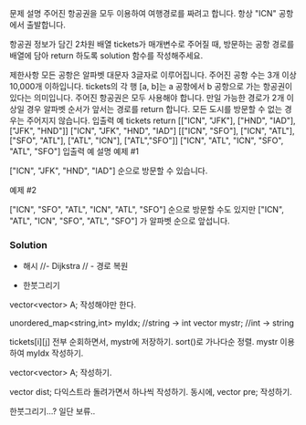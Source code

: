 문제 설명
주어진 항공권을 모두 이용하여 여행경로를 짜려고 합니다. 항상 "ICN" 공항에서 출발합니다.

항공권 정보가 담긴 2차원 배열 tickets가 매개변수로 주어질 때, 방문하는 공항 경로를 배열에 담아 return 하도록 solution 함수를 작성해주세요.

제한사항
모든 공항은 알파벳 대문자 3글자로 이루어집니다.
주어진 공항 수는 3개 이상 10,000개 이하입니다.
tickets의 각 행 [a, b]는 a 공항에서 b 공항으로 가는 항공권이 있다는 의미입니다.
주어진 항공권은 모두 사용해야 합니다.
만일 가능한 경로가 2개 이상일 경우 알파벳 순서가 앞서는 경로를 return 합니다.
모든 도시를 방문할 수 없는 경우는 주어지지 않습니다.
입출력 예
tickets	return
[["ICN", "JFK"], ["HND", "IAD"], ["JFK", "HND"]]	["ICN", "JFK", "HND", "IAD"]
[["ICN", "SFO"], ["ICN", "ATL"], ["SFO", "ATL"], ["ATL", "ICN"], ["ATL","SFO"]]	["ICN", "ATL", "ICN", "SFO", "ATL", "SFO"]
입출력 예 설명
예제 #1

["ICN", "JFK", "HND", "IAD"] 순으로 방문할 수 있습니다.

예제 #2

["ICN", "SFO", "ATL", "ICN", "ATL", "SFO"] 순으로 방문할 수도 있지만 ["ICN", "ATL", "ICN", "SFO", "ATL", "SFO"] 가 알파벳 순으로 앞섭니다.

### Solution


- 해시
//- Dijkstra
//	- 경로 복원

- 한붓그리기


vector<vector<int>> A;
작성해야만 한다.

unordered_map<string,int> myIdx;	//string -> int
vector<string> mystr;		//int -> string

tickets[i][j] 전부 순회하면서, mystr에 저장하기.
sort()로 가나다순 정렬.
mystr 이용하여 myIdx 작성하기.

vector<vector<int>> A; 작성하기.

vector<int> dist;	다익스트라 돌려가면서 하나씩 작성하기.
동시에,
vector<int> pre; 작성하기.

한붓그리기...? 일단 보류..
